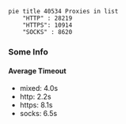 
```mermaid
pie title 40534 Proxies in list
    "HTTP" : 28219
    "HTTPS": 10914
    "SOCKS" : 8620
```

### Some Info
#### Average Timeout

- mixed: 4.0s
- http: 2.2s
- https: 8.1s
- socks: 6.5s